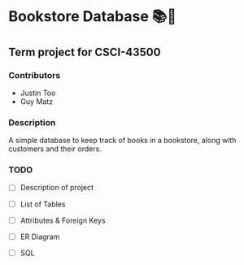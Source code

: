 # Bookstore Database 📚🏬

## Term project for CSCI-43500

### Contributors
- Justin Too
- Guy Matz

### Description
A simple database to keep track of books in a bookstore, along with customers and their orders.

### TODO
- [ ] Description of project
- [ ] List of Tables
- [ ] Attributes & Foreign Keys
- [ ] ER Diagram
- [ ] SQL


